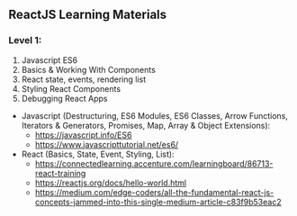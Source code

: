 ## ReactJS Learning Materials
### Level 1:
1. Javascript ES6
2. Basics & Working With Components
2. React state, events, rendering list
3. Styling React Components
4. Debugging React Apps
- Javascript (Destructuring, ES6 Modules, ES6 Classes, Arrow Functions, Iterators & Generators, Promises, Map, Array & Object Extensions): 
    - https://javascript.info/ES6
    - https://www.javascripttutorial.net/es6/
- React (Basics, State, Event, Styling, List):
    - https://connectedlearning.accenture.com/learningboard/86713-react-training
    - https://reactjs.org/docs/hello-world.html
    - https://medium.com/edge-coders/all-the-fundamental-react-js-concepts-jammed-into-this-single-medium-article-c83f9b53eac2